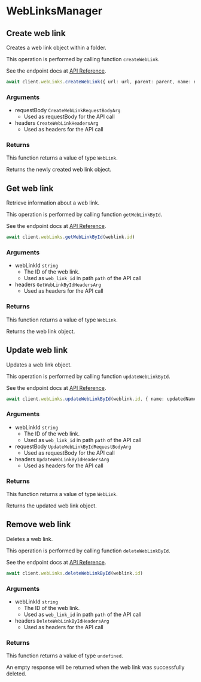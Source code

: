 # WebLinksManager

## Create web link

Creates a web link object within a folder.

This operation is performed by calling function `createWebLink`.

See the endpoint docs at
[API Reference](https://developer.box.com/reference/post-web-links/).

<!-- sample post_web_links -->
```ts
await client.webLinks.createWebLink({ url: url, parent: parent, name: name, description: description } satisfies CreateWebLinkRequestBodyArg)
```

### Arguments

- requestBody `CreateWebLinkRequestBodyArg`
  - Used as requestBody for the API call
- headers `CreateWebLinkHeadersArg`
  - Used as headers for the API call


### Returns

This function returns a value of type `WebLink`.

Returns the newly created web link object.


## Get web link

Retrieve information about a web link.

This operation is performed by calling function `getWebLinkById`.

See the endpoint docs at
[API Reference](https://developer.box.com/reference/get-web-links-id/).

<!-- sample get_web_links_id -->
```ts
await client.webLinks.getWebLinkById(weblink.id)
```

### Arguments

- webLinkId `string`
  - The ID of the web link.
  - Used as `web_link_id` in path `path` of the API call
- headers `GetWebLinkByIdHeadersArg`
  - Used as headers for the API call


### Returns

This function returns a value of type `WebLink`.

Returns the web link object.


## Update web link

Updates a web link object.

This operation is performed by calling function `updateWebLinkById`.

See the endpoint docs at
[API Reference](https://developer.box.com/reference/put-web-links-id/).

<!-- sample put_web_links_id -->
```ts
await client.webLinks.updateWebLinkById(weblink.id, { name: updatedName, sharedLink: { access: sharedAccess, password: password } satisfies UpdateWebLinkByIdRequestBodyArgSharedLinkField } satisfies UpdateWebLinkByIdRequestBodyArg)
```

### Arguments

- webLinkId `string`
  - The ID of the web link.
  - Used as `web_link_id` in path `path` of the API call
- requestBody `UpdateWebLinkByIdRequestBodyArg`
  - Used as requestBody for the API call
- headers `UpdateWebLinkByIdHeadersArg`
  - Used as headers for the API call


### Returns

This function returns a value of type `WebLink`.

Returns the updated web link object.


## Remove web link

Deletes a web link.

This operation is performed by calling function `deleteWebLinkById`.

See the endpoint docs at
[API Reference](https://developer.box.com/reference/delete-web-links-id/).

<!-- sample delete_web_links_id -->
```ts
await client.webLinks.deleteWebLinkById(weblink.id)
```

### Arguments

- webLinkId `string`
  - The ID of the web link.
  - Used as `web_link_id` in path `path` of the API call
- headers `DeleteWebLinkByIdHeadersArg`
  - Used as headers for the API call


### Returns

This function returns a value of type `undefined`.

An empty response will be returned when the web link
was successfully deleted.


